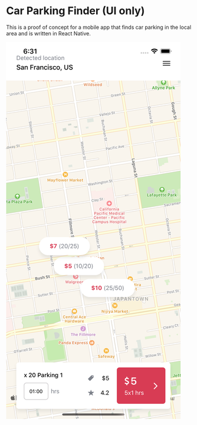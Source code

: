 # Car Parking Finder (UI only)

This is a proof of concept for a mobile app that finds car parking in the local area and is written in React Native.

![](screenshot/carparking.png)
